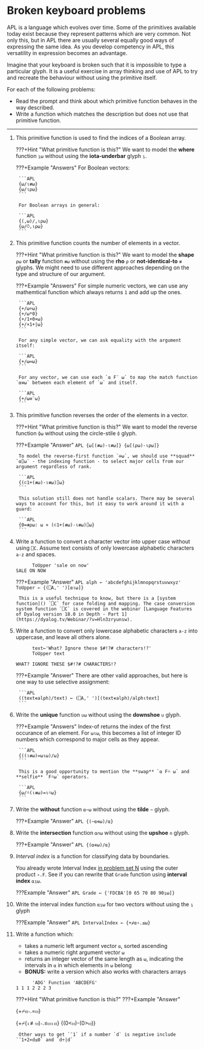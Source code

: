 # Broken keyboard problems
APL is a language which evolves over time. Some of the primitives available today exist because they represent patterns which are very common. Not only this, but in APL there are usually several equally good ways of expressing the same idea. As you develop competency in APL, this versatility in expression becomes an advantage.

Imagine that your keyboard is broken such that it is impossible to type a particular glyph. It is a useful exercise in array thinking and use of APL to try and recreate the behaviour without using the primitive itself.

For each of the following problems:

- Read the prompt and think about which primitive function behaves in the way described.
- Write a function which matches the description but does not use that primitive function.

---

1. This primitive function is used to find the indices of a Boolean array.

	???+Hint "What primitive function is this?"
		We want to model the **where** function `⍸⍵` without using the **iota-underbar** glyph `⍸`.

	???+Example "Answers"
		For Boolean vectors:

		```APL
		{⍵/⍳≢⍵}
		{⍵/⍳⍴⍵}
		```

		For Boolean arrays in general:
		
		```APL
		{(,⍵)/,⍳⍴⍵}
		{⍵/⍥,⍳⍴⍵}
		```

1. This primitive function counts the number of elements in a vector.

	???+Hint "What primitive function is this?"
		We want to model the **shape** `⍴⍵` or **tally** function `≢⍵` without using the **rho** `⍴` or **not-identical-to** `≢` glyphs. We might need to use different approaches depending on the type and structure of our argument.

	???+Example "Answers"
		For simple numeric vectors, we can use any mathemtical function which always returns `1` and add up the ones.

		```APL
		{+/⍵÷⍵}
		{+/⍵*0}
		{+/1+0×⍵}
		{+/×1+|⍵}
		```

		For any simple vector, we can ask equality with the argument itself:

		```APL
		{+/⍵=⍵}
		```

		For any vector, we can use each `⍺ F¨ ⍵` to map the match function `⍺≡⍵` between each element of `⍵` and itself.

		```APL
		{+/⍵≡¨⍵}
		```

1. This primitive function reverses the order of the elements in a vector.

	???+Hint "What primitive function is this?"
		We want to model the reverse function `⌽⍵` without using the circle-stile `⌽` glyph.
	
	???+Example "Answer"
		```APL
		{⍵[(≢⍵)-⍳≢⍵]}
		{⍵[(⍴⍵)-⍳⍴⍵]}
		```

		To model the reverse-first function `⊖⍵`, we should use **squad** `⍺⌷⍵` - the indexing function - to select major cells from our argument regardless of rank.

		```APL
		{(⊂1+(≢⍵)-⍳≢⍵)⌷⍵}
		```

		This solution still does not handle scalars. There may be several ways to account for this, but it easy to work around it with a guard:

		```APL
		{0=≢⍴⍵: ⍵ ⋄ (⊂1+(≢⍵)-⍳≢⍵)⌷⍵}
		```

1. Write a function to convert a character vector into upper case without using `⎕C`. Assume text consists of only lowercase alphabetic characters `a-z` and spaces.
	```APL
		  ToUpper 'sale on now'
	SALE ON NOW
	```

	???+Example "Answer"
		```APL
		alph ← 'abcdefghijklmnopqrstuvwxyz'
		ToUpper ← {(⎕A,' ')[⍺⍳⍵]}
		```

		This is a useful technique to know, but there is a [system function]() `⎕C` for case folding and mapping. The case conversion system function `⎕C` is covered in the webinar [Language Features of Dyalog version 18.0 in Depth - Part 1](https://dyalog.tv/Webinar/?v=Hln3zryunsw).

1. Write a function to convert only lowercase alphabetic characters `a-z` into uppercase, and leave all others alone.
	```APL
	      text←'What? Ignore these $#!?# characters!?'
	      ToUpper text
	```
	```
	WHAT? IGNORE THESE $#!?# CHARACTERS!?
	```

	???+Example "Answer"
		There are other valid approaches, but here is one way to use selective assignment:

		```APL
		((text∊alph)/text) ← (⎕A,' ')[(text∊alph)/alph⍳text]
		```

1. Write the **unique** function `∪⍵` without using the **downshoe** `∪` glyph.

	???+Example "Answers"
		Index-of returns the index of the first occurance of an element. For `⍵⍳⍵`, this becomes a list of integer ID numbers which correspond to major cells as they appear.

		```APL
		{((⍳≢⍵)=⍵⍳⍵)/⍵}
		```

		This is a good opportunity to mention the **swap** `⍺ F⍨ ⍵` and **selfie** `F⍨⍵` operators.

		```APL
		{⍵/⍨(⍳≢⍵)=⍳⍨⍵}
		```

1. Write the **without** function `⍺~⍵` without using the **tilde** `~` glyph.

	???+Example "Answer"
		```APL
		{(~⍺∊⍵)/⍺}
		```

1. Write the **intersection** function `⍺∩⍵` without using the **upshoe** `∩` glyph.

	???+Example "Answer"
		```APL
		{(⍺∊⍵)/⍺}
		```

1. <dfn>Interval index</dfn> is a function for classifying data by boundaries.

	You already wrote Interval Index [in problem set N](./array-logic-data-driven-conditionals.md#TODO) using the outer product `∘.F`. See if you can rewrite that `Grade` function using **interval index** `⍺⍸⍵`.

	???Example "Answer"
		```APL
		Grade ← {'FDCBA'[0 65 70 80 90⍸⍵]}
		```

1. Write the interval index function `⍺⍸⍵` for two vectors without using the `⍸` glyph

	???Example "Answer"
		```APL
		IntervalIndex ← {+⌿⍺∘.≤⍵}
		```

1. Write a function which:
	- takes a numeric left argument vector `⍺`, sorted ascending
	- takes a numeric right argument vector `⍵`
	- returns an integer vector of the same length as `⍵`, indicating the intervals in `⍺` in which elements in `⍵` belong
	- **BONUS:** write a version which also works with characters arrays

	```APL
	      'ADG' Function 'ABCDEFG'
	1 1 1 2 2 2 3
	```

	???+Hint "What primitive function is this?"
	???+Example "Answer"

	{+⌿⍺∘.=⍵}

	{+⌿(⍳≢⍵)∘.≤⍵⍳⍺}
	{(0<⍵)-(0>⍵)}

		Other ways to get `¯1` if a number `d` is negative include `¯1+2×d≤0` and `d÷|d`